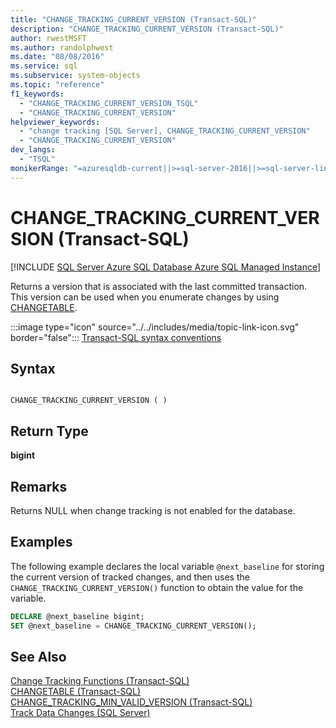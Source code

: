 ```yaml
---
title: "CHANGE_TRACKING_CURRENT_VERSION (Transact-SQL)"
description: "CHANGE_TRACKING_CURRENT_VERSION (Transact-SQL)"
author: rwestMSFT
ms.author: randolphwest
ms.date: "08/08/2016"
ms.service: sql
ms.subservice: system-objects
ms.topic: "reference"
f1_keywords:
  - "CHANGE_TRACKING_CURRENT_VERSION_TSQL"
  - "CHANGE_TRACKING_CURRENT_VERSION"
helpviewer_keywords:
  - "change tracking [SQL Server], CHANGE_TRACKING_CURRENT_VERSION"
  - "CHANGE_TRACKING_CURRENT_VERSION"
dev_langs:
  - "TSQL"
monikerRange: "=azuresqldb-current||>=sql-server-2016||>=sql-server-linux-2017||=azuresqldb-mi-current"
---
```

# CHANGE_TRACKING_CURRENT_VERSION (Transact-SQL)
[!INCLUDE [SQL Server Azure SQL Database Azure SQL Managed Instance](../../includes/applies-to-version/sql-asdb-asdbmi.md)]

  Returns a version that is associated with the last committed transaction. This version can be used when you enumerate changes by using [CHANGETABLE](../../relational-databases/system-functions/changetable-transact-sql.md).  
  
 :::image type="icon" source="../../includes/media/topic-link-icon.svg" border="false"::: [Transact-SQL syntax conventions](../../t-sql/language-elements/transact-sql-syntax-conventions-transact-sql.md)  
  
## Syntax  
  
```  
  
CHANGE_TRACKING_CURRENT_VERSION ( )  
```  
  
## Return Type  
 **bigint**  
  
## Remarks  
 Returns NULL when change tracking is not enabled for the database.  
  
## Examples  
 The following example declares the local variable `@next_baseline` for storing the current version of tracked changes, and then uses the `CHANGE_TRACKING_CURRENT_VERSION()` function to obtain the value for the variable.  
  
```sql  
DECLARE @next_baseline bigint;  
SET @next_baseline = CHANGE_TRACKING_CURRENT_VERSION();  
```  
  
## See Also  
 [Change Tracking Functions &#40;Transact-SQL&#41;](../../relational-databases/system-functions/change-tracking-functions-transact-sql.md)   
 [CHANGETABLE &#40;Transact-SQL&#41;](../../relational-databases/system-functions/changetable-transact-sql.md)   
 [CHANGE_TRACKING_MIN_VALID_VERSION &#40;Transact-SQL&#41;](../../relational-databases/system-functions/change-tracking-min-valid-version-transact-sql.md)   
 [Track Data Changes &#40;SQL Server&#41;](../../relational-databases/track-changes/track-data-changes-sql-server.md)  
  
  
